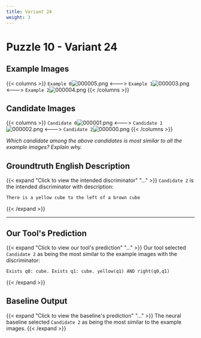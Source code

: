 ```yaml
---
title: Variant 24
weight: 3
---
```


# Puzzle 10 - Variant 24

## Example Images
{{< columns >}}
`Example 0`![000005.png](/clevr-variants/alternate-color/fovariant-24/render/images/CLEVR_val_000005.png)
<--->
`Example 1`![000003.png](/clevr-variants/alternate-color/fovariant-24/render/images/CLEVR_val_000003.png)
<--->
`Example 2`![000004.png](/clevr-variants/alternate-color/fovariant-24/render/images/CLEVR_val_000004.png)
{{< /columns >}}

## Candidate Images
{{< columns >}}
`Candidate 0`![000001.png](/clevr-variants/alternate-color/fovariant-24/render/images/CLEVR_val_000001.png)
<--->
`Candidate 1`![000002.png](/clevr-variants/alternate-color/fovariant-24/render/images/CLEVR_val_000002.png)
<--->
`Candidate 2`![000000.png](/clevr-variants/alternate-color/fovariant-24/render/images/CLEVR_val_000000.png)
{{< /columns >}}

*Which candidate among the above candidates is most similar to all the example images? Explain why.*

## Groundtruth English Description

{{< expand "Click to view the intended discriminator" "..." >}}
`Candidate 2` is the intended discriminator with description:
```plaintext 
There is a yellow cube to the left of a brown cube
```
{{< /expand >}}

---



## Our Tool's Prediction

{{< expand "Click to view our tool's prediction" "..." >}}
Our tool selected `Candidate 2` as being the most similar to the example images with the discriminator:
```plaintext
Exists q0: cube. Exists q1: cube. yellow(q1) AND right(q0,q1)
```
{{< /expand >}}



## Baseline Output

{{< expand "Click to view the baseline's prediction" "..." >}}
The neural baseline selected `Candidate 2` as being the most similar to the example images.
{{< /expand >}}

